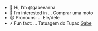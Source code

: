 - 👋 Hi, I’m @gabeeanna
- 👀 I’m interested in ... Comprar uma moto
- 😄 Pronouns: ... Ele/dele
- ⚡ Fun fact: ... Tatuagem do Tupac
[Gabe](https://media.tenor.com/Weltxn0lsrgAAAAM/2pac-tupac.gif)
<!---
gabeeanna/gabeeanna is a ✨ special ✨ repository because its `README.md` (this file) appears on your GitHub profile.
You can click the Preview link to take a look at your changes.
--->
